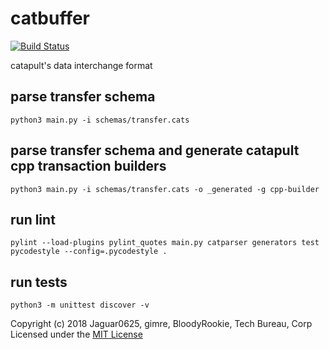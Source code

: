 # catbuffer

[![Build Status](https://api.travis-ci.org/nemtech/catbuffer.svg?branch=master)](https://travis-ci.org/nemtech/catbuffer)

catapult's data interchange format

## parse transfer schema
```
python3 main.py -i schemas/transfer.cats
```

## parse transfer schema and generate catapult cpp transaction builders
```
python3 main.py -i schemas/transfer.cats -o _generated -g cpp-builder
```

## run lint
```
pylint --load-plugins pylint_quotes main.py catparser generators test
pycodestyle --config=.pycodestyle .
```

## run tests
```
python3 -m unittest discover -v
```

Copyright (c) 2018 Jaguar0625, gimre, BloodyRookie, Tech Bureau, Corp Licensed under the [MIT License](LICENSE)

